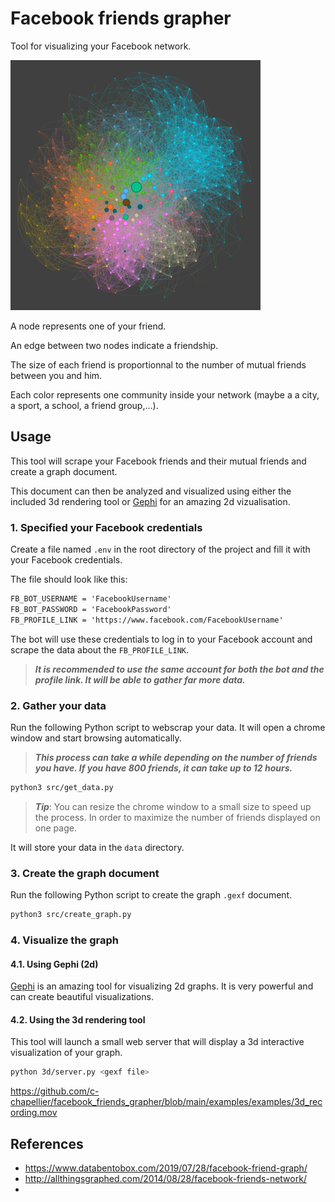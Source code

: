 
# Facebook friends grapher

Tool for visualizing your Facebook network.

<img src="examples/example_1.png" width="400" height="400">

A node represents one of your friend.

An edge between two nodes indicate a friendship.

The size of each friend is proportionnal to the number of mutual friends between you and him.

Each color represents one community inside your network (maybe a a city, a sport, a school, a friend group,...).

## Usage

This tool will scrape your Facebook friends and their mutual friends and create a graph document.

This document can then be analyzed and visualized using either the included 3d rendering tool or [Gephi](https://gephi.org) for an amazing 2d vizualisation.

### 1. Specified your Facebook credentials

Create a file named `.env` in the root directory of the project and fill it with your Facebook credentials.

The file should look like this:

```txt
FB_BOT_USERNAME = 'FacebookUsername'
FB_BOT_PASSWORD = 'FacebookPassword'
FB_PROFILE_LINK = 'https://www.facebook.com/FacebookUsername'
```

The bot will use these credentials to log in to your Facebook account and scrape the data about the `FB_PROFILE_LINK`.

> ***It is recommended to use the same account for both the bot and the profile link. It will be able to gather far more data.***

### 2. Gather your data

Run the following Python script to webscrap your data. It will open a chrome window and start browsing automatically.

> ***This process can take a while depending on the number of friends you have. If you have 800 friends, it can take up to 12 hours.***

```bash
python3 src/get_data.py
```

> ***Tip***: You can resize the chrome window to a small size to speed up the process. In order to maximize the number of friends displayed on one page.

It will store your data in the `data` directory.

### 3. Create the graph document

Run the following Python script to create the graph `.gexf` document.

```bash
python3 src/create_graph.py
```

### 4. Visualize the graph

#### 4.1. Using Gephi (2d)

[Gephi](https://gephi.org) is an amazing tool for visualizing 2d graphs. It is very powerful and can create beautiful visualizations.

#### 4.2. Using the 3d rendering tool

This tool will launch a small web server that will display a 3d interactive visualization of your graph.

```bash
python 3d/server.py <gexf file>
```

https://github.com/c-chapellier/facebook_friends_grapher/blob/main/examples/examples/3d_recording.mov

## References
- https://www.databentobox.com/2019/07/28/facebook-friend-graph/
- http://allthingsgraphed.com/2014/08/28/facebook-friends-network/
- 
